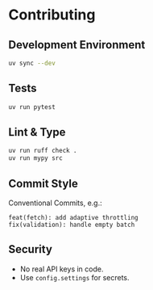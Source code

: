 # Contributing

## Development Environment

```bash
uv sync --dev
```

## Tests

```bash
uv run pytest
```

## Lint & Type

```bash
uv run ruff check .
uv run mypy src
```

## Commit Style

Conventional Commits, e.g.:

```text
feat(fetch): add adaptive throttling
fix(validation): handle empty batch
```

## Security

- No real API keys in code.
- Use `config.settings` for secrets.
